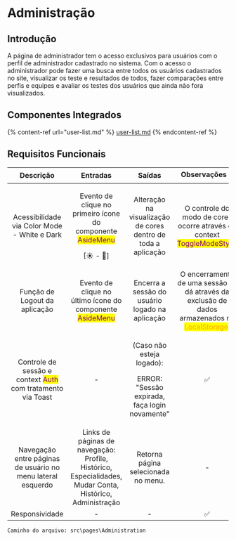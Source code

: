 # Administração

## Introdução

A página de administrador tem o acesso exclusivos para usuários com o perfil de administrador cadastrado no sistema. Com o acesso o administrador pode fazer uma busca entre todos os usuários cadastrados no site, visualizar os teste e resultados de todos, fazer comparações entre perfis e equipes e avaliar os testes dos usuários que ainda não fora visualizados.

## Componentes Integrados

{% content-ref url="user-list.md" %}
[user-list.md](user-list.md)
{% endcontent-ref %}

## Requisitos Funcionais



|                                           Descrição                                           |                                                       Entradas                                                      |                                         Saídas                                         |                                                          Observações ⭐                                                          |
| :-------------------------------------------------------------------------------------------: | :-----------------------------------------------------------------------------------------------------------------: | :------------------------------------------------------------------------------------: | :-----------------------------------------------------------------------------------------------------------------------------: |
|                          Acessibilidade via Color Mode - White e Dark                         | <p>Evento de clique no primeiro ícone do componente <mark style="color:purple;">AsideMenu</mark></p><p>[☀ - 🌙]</p> |              Alteração na visualização de cores dentro de toda a aplicação             |            O controle do modo de cores ocorre através do context <mark style="color:purple;">ToggleModeStyle</mark>.            |
|                                 Função de Logout da aplicação                                 |             Evento de clique no último ícone do componente <mark style="color:purple;">AsideMenu</mark>             |                     Encerra a sessão do usuário logado na aplicação                    | O encerramento de uma sessão se dá através da exclusão de dados armazenados no <mark style="color:orange;">LocalStorage</mark>. |
| Controle de sessão e context <mark style="color:purple;">Auth</mark> com tratamento via Toast |                                                          -                                                          | <p>(Caso não esteja logado): </p><p>ERROR: "Sessão expirada, faça login novamente"</p> |                                                                ✅                                                                |
|                  Navegação entre páginas de usuário no menu lateral esquerdo                  |       Links de páginas de navegação: Profile, Histórico, Especialidades, Mudar Conta, Histórico, Administração      |                           Retorna página selecionada no menu.                          |                                                                -                                                                |
|                                        Responsividade                                         |                                                          -                                                          |                                            -                                           |                                                                ✅                                                                |

```
Caminho do arquivo: src\pages\Administration
```

